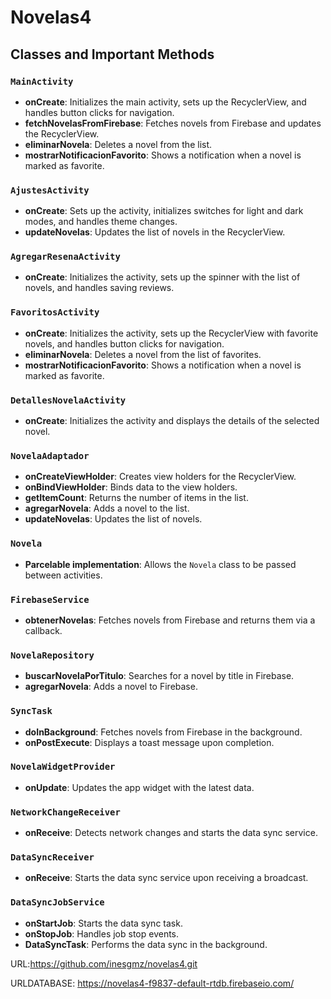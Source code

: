 # Novelas4
## Classes and Important Methods

### `MainActivity`
- **onCreate**: Initializes the main activity, sets up the RecyclerView, and handles button clicks for navigation.
- **fetchNovelasFromFirebase**: Fetches novels from Firebase and updates the RecyclerView.
- **eliminarNovela**: Deletes a novel from the list.
- **mostrarNotificacionFavorito**: Shows a notification when a novel is marked as favorite.

### `AjustesActivity`
- **onCreate**: Sets up the activity, initializes switches for light and dark modes, and handles theme changes.
- **updateNovelas**: Updates the list of novels in the RecyclerView.

### `AgregarResenaActivity`
- **onCreate**: Initializes the activity, sets up the spinner with the list of novels, and handles saving reviews.

### `FavoritosActivity`
- **onCreate**: Initializes the activity, sets up the RecyclerView with favorite novels, and handles button clicks for navigation.
- **eliminarNovela**: Deletes a novel from the list of favorites.
- **mostrarNotificacionFavorito**: Shows a notification when a novel is marked as favorite.

### `DetallesNovelaActivity`
- **onCreate**: Initializes the activity and displays the details of the selected novel.

### `NovelaAdaptador`
- **onCreateViewHolder**: Creates view holders for the RecyclerView.
- **onBindViewHolder**: Binds data to the view holders.
- **getItemCount**: Returns the number of items in the list.
- **agregarNovela**: Adds a novel to the list.
- **updateNovelas**: Updates the list of novels.

### `Novela`
- **Parcelable implementation**: Allows the `Novela` class to be passed between activities.

### `FirebaseService`
- **obtenerNovelas**: Fetches novels from Firebase and returns them via a callback.

### `NovelaRepository`
- **buscarNovelaPorTitulo**: Searches for a novel by title in Firebase.
- **agregarNovela**: Adds a novel to Firebase.

### `SyncTask`
- **doInBackground**: Fetches novels from Firebase in the background.
- **onPostExecute**: Displays a toast message upon completion.

### `NovelaWidgetProvider`
- **onUpdate**: Updates the app widget with the latest data.

### `NetworkChangeReceiver`
- **onReceive**: Detects network changes and starts the data sync service.

### `DataSyncReceiver`
- **onReceive**: Starts the data sync service upon receiving a broadcast.

### `DataSyncJobService`
- **onStartJob**: Starts the data sync task.
- **onStopJob**: Handles job stop events.
- **DataSyncTask**: Performs the data sync in the background.

URL:https://github.com/inesgmz/novelas4.git

URLDATABASE: https://novelas4-f9837-default-rtdb.firebaseio.com/
